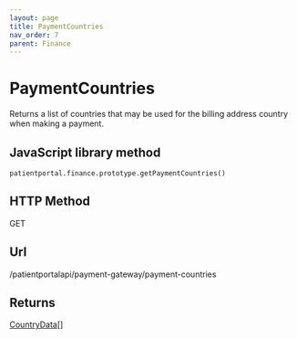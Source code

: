 ```yaml
---
layout: page
title: PaymentCountries
nav_order: 7
parent: Finance
---
```


# PaymentCountriesReturns a list of countries that may be used for the billing address country when making a payment.## JavaScript library method```patientportal.finance.prototype.getPaymentCountries()```## HTTP MethodGET## ****Url****/patientportalapi/payment-gateway/payment-countries## Returns[CountryData](#_CountryData)\[\]
